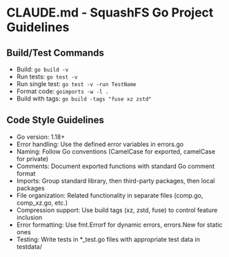 # CLAUDE.md - SquashFS Go Project Guidelines

## Build/Test Commands
- Build: `go build -v`
- Run tests: `go test -v`
- Run single test: `go test -v -run TestName`
- Format code: `goimports -w -l .`
- Build with tags: `go build -tags "fuse xz zstd"`

## Code Style Guidelines
- Go version: 1.18+
- Error handling: Use the defined error variables in errors.go
- Naming: Follow Go conventions (CamelCase for exported, camelCase for private)
- Comments: Document exported functions with standard Go comment format
- Imports: Group standard library, then third-party packages, then local packages
- File organization: Related functionality in separate files (comp.go, comp_xz.go, etc.)
- Compression support: Use build tags (xz, zstd, fuse) to control feature inclusion
- Error formatting: Use fmt.Errorf for dynamic errors, errors.New for static ones
- Testing: Write tests in *_test.go files with appropriate test data in testdata/